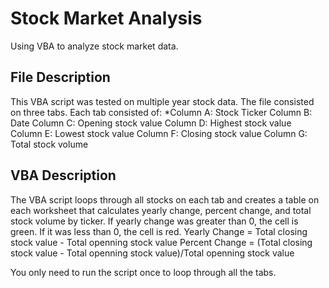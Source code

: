# Stock Market Analysis
Using VBA to analyze stock market data.

## File Description
This VBA script was tested on multiple year stock data. The file consisted on three tabs. Each tab consisted of:
    \*Column A: Stock Ticker
    Column B: Date
    Column C: Opening stock value
    Column D: Highest stock value
    Column E: Lowest stock value
    Column F: Closing stock value
    Column G: Total stock volume
   
## VBA Description
The VBA script loops through all stocks on each tab and creates a table on each worksheet that calculates yearly 
change, percent change, and total stock volume by ticker. If yearly change was greater than 0, the cell is green. If it 
was less than 0, the cell is red.
    Yearly Change = Total closing stock value - Total openning stock value
    Percent Change = (Total closing stock value - Total openning stock value)/Total openning stock value

You only need to run the script once to loop through all the tabs.
